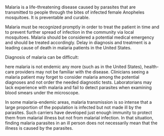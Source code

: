 Malaria is a life-threatening disease caused by parasites that are transmitted to people through the bites of infected female Anopheles mosquitoes. 
It is preventable and curable.

Malaria must be recognized promptly in order to treat the patient in time and to prevent further spread of infection in the community via local mosquitoes. 
Malaria should be considered a potential medical emergency and should be treated accordingly. Delay in diagnosis and treatment is a leading cause of death in
malaria patients in the United States.

Diagnosis of malaria can be difficult:

here malaria is not endemic any more (such as in the United States), health-care providers may not be familiar with the disease. Clinicians seeing a malaria patient may 
forget to consider malaria among the potential diagnoses and not order the needed diagnostic tests. Laboratorians may lack experience with malaria and fail to detect parasites
when examining blood smears under the microscope.

In some malaria-endemic areas, malaria transmission is so intense that a large proportion of the population is infected but not made ill by the parasites. Such carriers have
developed just enough immunity to protect them from malarial illness but not from malarial infection. In that situation, finding malaria parasites in an ill person does not 
necessarily mean that the illness is caused by the parasites.
